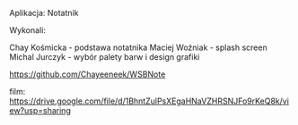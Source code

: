 Aplikacja: Notatnik

Wykonali:

Chay Kośmicka - podstawa notatnika
Maciej Woźniak - splash screen
Michal Jurczyk - wybór palety barw i design grafiki

https://github.com/Chayeeneek/WSBNote

film:
https://drive.google.com/file/d/1BhntZulPsXEgaHNaVZHRSNJFo9rKeQ8k/view?usp=sharing

